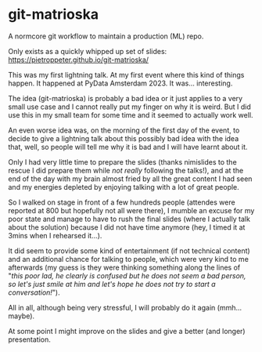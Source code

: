 # git-matrioska

A normcore git workflow to maintain a production (ML) repo.

Only exists as a quickly whipped up set of slides: https://pietroppeter.github.io/git-matrioska/

This was my first lightning talk. At my first event where this kind of things happen.
It happened at PyData Amsterdam 2023. It was... interesting.

The idea (git-matrioska) is probably a bad idea or it just applies to a very small use case and
I cannot really put my finger on why it is weird.
But I did use this in my small team for some time and it seemed to actually work well.

An even worse idea was, on the morning of the first day of the event, to decide to give a lightning talk about this possibly bad idea
with the idea that, well, so people will tell me why it is bad and I will have learnt about it.

Only I had very little time to prepare the slides (thanks nimislides to the rescue I did prepare them while _not really_ following the talks!),
and at the end of the day with my brain almost fried by all the great content I had seen and my energies depleted by enjoying talking with a lot of great people.

So I walked on stage in front of a few hundreds people (attendes were reported at 800 but hopefully not all were there),
I mumble an excuse for my poor state and manage to have to rush the final slides (where I actually talk about the solution)
because I did not have time anymore (hey, I timed it at 3mins when I rehearsed it...).

It did seem to provide some kind of entertainment (if not technical content) and an additional chance for talking to people, which were very kind to me afterwards (my guess is they were thinking something along the lines of "_this poor lad, he clearly is confused but he does not seem a bad person, so let's just smile at him and let's hope he does not try to start a conversation!_").

All in all, although being very stressful, I will probably do it again (mmh... maybe).

At some point I might improve on the slides and give a better (and longer) presentation.
